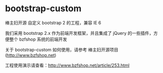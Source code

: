 bootstrap-custom
================

棒主妇开源 自定义 bootstrap 2 的工程，兼容 IE 6

我们采用 bootstrap 2.x 作为前端开发框架，并且集成了 jQuery 的一些插件，方便整个 bzfshop 系统的前端开发

关于 bootstrap-custom 如何使用，请参考 棒主妇开源项目 (http://www.bzfshop.net)

工程使用演示请查看：http://www.bzfshop.net/article/253.html
